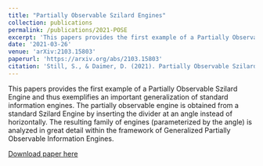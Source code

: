 ```yaml
---
title: "Partially Observable Szilard Engines"
collection: publications
permalink: /publications/2021-POSE
excerpt: 'This papers provides the first example of a Partially Observable Szilard Engine. The partially observable engine is obtained from a standard Szilard Engine by inserting the divider at an angle instead of horizontally. The resulting family of engines (parameterized by the angle) is analyzed in great detail within the framework of Generalized Partially Observable Information Engines.'
date: '2021-03-26'
venue: 'arXiv:2103.15803'
paperurl: 'https://arxiv.org/abs/2103.15803'
citation: 'Still, S., & Daimer, D. (2021). Partially Observable Szilard Engines. arXiv preprint arXiv:2103.15803.'
---
```

This papers provides the first example of a Partially Observable Szilard Engine and thus exemplifies an important generalization of standard information engines. The partially observable engine is obtained from a standard Szilard Engine by inserting the divider at an angle instead of horizontally. The resulting family of engines (parameterized by the angle) is analyzed in great detail within the framework of Generalized Partially Observable Information Engines.

[Download paper here](https://arxiv.org/abs/2103.15803)
